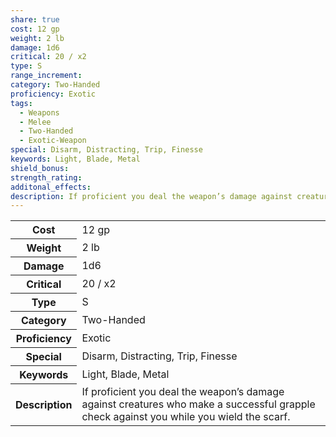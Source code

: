 ```yaml
---
share: true
cost: 12 gp
weight: 2 lb
damage: 1d6
critical: 20 / x2
type: S
range_increment: 
category: Two-Handed
proficiency: Exotic
tags:
  - Weapons
  - Melee
  - Two-Handed
  - Exotic-Weapon
special: Disarm, Distracting, Trip, Finesse
keywords: Light, Blade, Metal
shield_bonus: 
strength_rating: 
additonal_effects: 
description: If proficient you deal the weapon’s damage against creatures who make a successful grapple check against you while you wield the scarf.
---
```

<p><span dir="ltr" style="overflow-x: auto;"><table><tbody><tr><th dir="ltr">Cost</th><td dir="ltr">12 gp</td></tr><tr><th dir="ltr">Weight</th><td dir="ltr">2 lb</td></tr><tr><th dir="ltr">Damage</th><td dir="ltr">1d6</td></tr><tr><th dir="ltr">Critical</th><td dir="ltr">20 / x2</td></tr><tr><th dir="ltr">Type</th><td dir="ltr">S</td></tr><tr><th dir="ltr">Category</th><td dir="ltr">Two-Handed</td></tr><tr><th dir="ltr">Proficiency</th><td dir="ltr">Exotic</td></tr><tr><th dir="ltr">Special</th><td dir="ltr">Disarm, Distracting, Trip, Finesse</td></tr><tr><th dir="ltr">Keywords</th><td dir="ltr">Light, Blade, Metal</td></tr><tr><th dir="ltr">Description</th><td dir="ltr">If proficient you deal the weapon’s damage against creatures who make a successful grapple check against you while you wield the scarf.</td></tr></tbody></table></span></p>